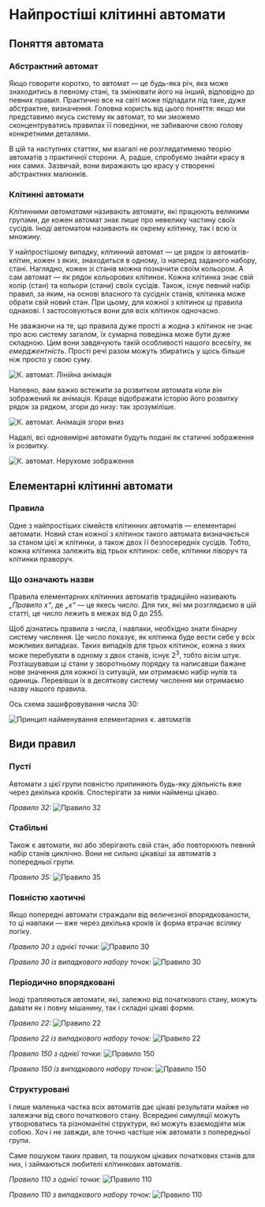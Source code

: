 # Найпростіші клітинні автомати

## Поняття автомата

### Абстрактний автомат

Якщо говорити коротко, то автомат — це будь-яка річ, яка може знаходитись в певному стані,
та змінювати його на інший, відповідно до певних правил.
Практично все на світі може підпадати під таке, дуже абстрактне, визначення.
Головна користь від цього поняття: якщо ми представимо якусь систему як автомат,
то ми зможемо сконцентруватись правилах її поведінки,
не забиваючи свою голову конкретними деталями.

В цій та наступних статтях, ми взагалі не розглядатимемо теорію автоматів
з практичної сторони.
А, радше, спробуємо знайти красу в них самих.
Зазвичай, вони виражають цю красу у створенні абстрактних малюнків.

### Клітинні автомати

*Клітинними автоматами* називають автомати, які працюють великими групами, де кожен автомат знає
лише про невелику частину своїх сусідів.
Іноді автоматом називають як окрему клітинку, так і всю їх множину.

У найпростішому випадку, клітинний автомат — це рядок із автоматів-клітин, кожен з яких,
знаходиться в одному, із наперед заданого набору, стані.
Наглядно, кожен зі станів можна позначити своїм кольором.
А сам автомат — як рядок кольорових клітинок.
Кожна клітинка знає свій колір (стан) та кольори (стани) своїх сусідів.
Також, існує певний набір правил, за яким, на основі власного та сусідніх станів,
клітинка може обрати свій новий стан.
При цьому, для кожної з клітинок ці правила однакові.
І застосовуються вони для всіх клітинок одночасно.

Не зважаючи на те, що правила дуже прості а жодна з клітинок не знає про всю систему загалом,
їх сумарна поведінка може бути дуже складною.
Цим вони завдячують такій особливості нашого всесвіту, як *емерджентність*.
Прості речі разом можуть збиратись у щось більше ніж просто у свою суму.

![К. автомат. Лінійна анімація](images/elementary-cellular-automata-linear-animation.webp)

Напевно, вам важко встежити за розвитком автомата коли він зображений як анімація.
Краще відображати історію його розвитку рядок за рядком, згори до низу: так зрозуміліше.

![К. автомат. Анімація згори вниз](images/elementary-cellular-automata-stack-animation.webp)

Надалі, всі одновимірні автомати будуть подані як статичні зображення їх розвитку.

![К. автомат. Нерухоме зображення](images/elementary-cellular-automata-static.webp)

## Елементарні клітинні автомати

### Правила

Одне з найпростіших сімейств клітинних автоматів — елементарні автомати.
Новий стан кожної з клітинок такого автомата визначається за станом цієї ж клітинки,
а також двох її безпосередніх сусідів.
Тобто, кожна клітинка залежить від трьох клітинок:
себе, клітинки ліворуч та клітинки праворуч.

### Що означають назви

Правила елементарних клітинних автоматів традиційно називають *„Правило x“*, де *„x“* — це якесь число.
Для тих, які ми розглядаємо в цій статті, це число лежить в межах від 0 до 255.

Щоб дізнатись правила з числа, і навпаки, необхідно знати бінарну систему числення.
Це число показує, як клітинка буде вести себе у всіх можливих випадках.
Таких випадків для трьох клітинок, кожна з яких може перебувати в одному з двох станів,
існує 2<sup>3</sup>, тобто вісім штук.
Розташувавши ці стани у зворотньому порядку та написавши бажане нове значення для кожної із ситуацій,
ми отримаємо набір нулів та одиниць.
Перевівши їх в десяткову систему числення ми отримаємо назву нашого правила.

Ось схема зашифровування числа 30:

![Принцип найменування елементарних к. автоматів](images/elementary-rules-diagram.webp)

## Види правил

### Пусті

Автомати з цієї групи повністю припиняють будь-яку діяльність вже через декілька кроків.
Спостерігати за ними найменш цікаво.

*Правило 32:*
![Правило 32](images/rule32.webp)

### Стабільні

Також є автомати, які або зберігають свій стан, або повторюють певний набір станів циклічно.
Вони не сильно цікавіші за автоматів з попередньої групи.

*Правило 35:*
![Правило 35](images/rule35.webp)

### Повністю хаотичні

Якщо попередні автомати страждали від величезної впорядкованости,
то ці навпаки — вже через декілька кроків їх форма втрачає всіляку логіку.

*Правило 30 з однієї точки:*
![Правило 30](images/rule30.webp)

*Правило 30 із випадкового набору точок:*
![Правило 30](images/rule30-random.webp)

### Періодично впорядковані

Іноді трапляються автомати, які, залежно від початкового стану,
можуть давати як і повну мішанину, так і складні цікаві форми.

*Правило 22:*
![Правило 22](images/rule22.webp)

*Правило 22 із випадкового набору точок:*
![Правило 22](images/rule22-random.webp)

*Правило 150 з однієї точки:*
![Правило 150](images/rule150.webp)

*Правило 150 із випадкового набору точок:*
![Правило 150](images/rule150-random.webp)

### Структуровані

І лише маленька частка всіх автоматів дає цікаві результати майже не залежачи від свого початкового стану.
Всередині симуляції можуть утворюватись та різноманітні структури, які можуть взаємодіяти між собою.
Хоч і не завжди, але точно частіше ніж автомати з попередньої групи.

Саме пошуком таких правил, та пошуком цікавих початкових станів для них,
і займаються любителі клітинкових автоматів.

*Правило 110 з однієї точки:*
![Правило 110](images/rule110.webp)

*Правило 110 з випадкового набору точок:*
![Правило 110](images/rule110-random.webp)


